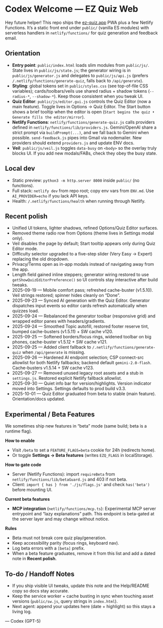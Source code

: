# Codex Welcome — EZ Quiz Web

Hey future helper! This repo ships the [ez-quiz.app](https://ez-quiz.app) PWA plus a few Netlify Functions. It’s a static front end under `public/` (vanilla ES modules) with serverless handlers in `netlify/functions/` for quiz generation and feedback email.

## Orientation
- **Entry point**: `public/index.html` loads slim modules from `public/js/`. State lives in `public/js/state.js`; the generator wiring is in `public/js/generator.js` and delegates to `public/js/api.js` (prefers `/.netlify/functions/generate-quiz`, falls back to `/api/generate`).
- **Styling**: global tokens set in `public/styles.css` (see top-of-file CSS variables); cards/toolbars/veils use shared radius + shadow tokens (`--radius-*`, `--shadow-*`). Keep those consistent when you tweak UI.
- **Quiz Editor**: `public/js/editor.gui.js` controls the Quiz Editor (now a main feature). Toggle lives in Options → Quiz Editor. The Start button shows a brief tooltip when the editor is open (`Start begins the quiz • Generate fills the editor/mirror`).
- **Netlify Functions**: `netlify/functions/generate-quiz.js` calls providers defined in `netlify/functions/lib/providers.js`. Gemini/OpenAI share a strict prompt via `buildPrompt(...)`, and we fall back to Gemini when possible. `send-feedback.js` pipes into Gmail via nodemailer. New providers should extend `providers.js` and update ENV docs.
- **Veil**: `public/js/veil.js` toggles `data-busy` on `<body>` so the overlay truly blocks UI. If you add new modals/FABs, check they obey the busy state.

## Local dev
- Static preview: `python3 -m http.server 8000` inside `public/` (no functions).
- Full stack: `netlify dev` from repo root; copy env vars from `ENV.md`. Use `AI_PROVIDER=echo` if you lack API keys.
- Health: `/.netlify/functions/health` when running through Netlify.

## Recent polish
- Unified UI tokens, lighter shadows, refined Options/Quiz Editor surfaces.
- Removed theme radio row from Options (theme lives in Settings modal only).
- Veil disables the page by default; Start tooltip appears only during Quiz Editor mode.
- Difficulty selector upgraded to a five-step slider (Very Easy → Expert) replacing the old dropdown.
- Privacy/Terms open as in-app modals instead of navigating away from the app.
- Length field gained inline steppers; generator wiring restored to use `getShowQuizEditorPreference()` so UI controls stay interactive after build tweaks.
- 2025-09-19 — Mobile comfort pass; refreshed cache-buster (v1.5.10). Veil strings restored; spinner hides cleanly on “Done”.
- 2025-09-23 — Synced AI generation with the Quiz Editor. Generator dispatches input events so editor cards refresh automatically when quizzes load.
- 2025-09-24 — Rebalanced the generator toolbar (responsive grid) and wrapped editor panes with headers/gradients.
- 2025-09-24 — Smoothed Topic autofill, restored footer reserve tint, bumped cache-busters (v1.5.11) + SW cache v120.
- 2025-09-25 — Softened borders/focus rings, widened toolbar on big phones, cache-buster v1.5.12 + SW cache v121.
- 2025-09-25 — Added client fallback to `/.netlify/functions/generate-quiz` when `/api/generate` is missing.
- 2025-09-26 — Hardened AI endpoint selection; CSP connect-src allowlist for both Netlify fallbacks; backend default `gemini-2.0-flash`. Cache-busters v1.5.14 + SW cache v123.
- 2025-09-27 — Removed unused legacy root assets and a stub in `settings.js`. Restored explicit Netlify fallback allowlist.
- 2025-09-30 — Quiet info bar for version/highlights. Version indicator moved into Settings. Settings defaults to prod build v3.3.
- 2025-10-01 — Quiz Editor graduated from beta to stable (main feature). Orientation/docs updated.

## Experimental / Beta Features
We sometimes ship new features in “beta” mode (same build; beta is a runtime flag).

**How to enable**  
- Visit `/beta` to set a `FEATURE_FLAGS=beta` cookie for 24h (redirects home).  
- Or toggle **Settings → Beta features** (writes `EZQ_FLAGS` in localStorage).

**How to gate code**  
- Server (Netlify Functions): import `requireBeta` from `netlify/functions/lib/betaGuard.js` and 403 if not beta.  
- Client: `import { has } from './js/flags.js'` and check `has('beta')` before mounting UI.

**Current beta features**
- **MCP integration** (`netlify/functions/mcp.ts`): Experimental MCP server entrypoint and “lazy explanations” path. This endpoint is beta-gated at the server layer and may change without notice.

**Rules**
- Beta must not break core quiz play/generation.  
- Keep accessibility parity (focus rings, keyboard nav).  
- Log beta errors with a `[beta]` prefix.  
- When a beta feature graduates, remove it from this list and add a dated note in **Recent polish**.

## To-do / Handoff Notes
- If you ship visible UI tweaks, update this note and the Help/README copy so docs stay accurate.
- Keep the service worker + cache busting in sync when touching asset versions (`public/sw.js`, query strings in `index.html`).
- Next agent: append your updates here (date + highlight) so this stays a living log.

— Codex (GPT-5)
